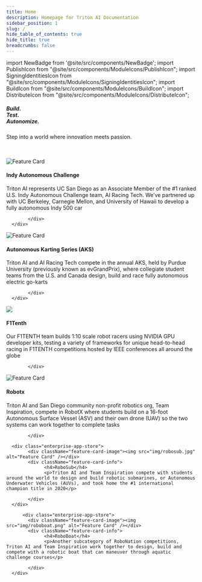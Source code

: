 ```yaml
---
title: Home
description: Homepage for Triton AI Documentation
sidebar_position: 1
slug: /
hide_table_of_contents: true
hide_title: true
breadcrumbs: false
---
```


import NewBadge from '@site/src/components/NewBadge';
import PublishIcon from "@site/src/components/ModuleIcons/PublishIcon";
import SigningIdentitiesIcon from "@site/src/components/ModuleIcons/SigningIdentitiesIcon";
import BuildIcon from "@site/src/components/ModuleIcons/BuildIcon";
import DistributeIcon from "@site/src/components/ModuleIcons/DistributeIcon";

<div class="intro-visual">

<div class="intro-text"><h5 class="intro-visual-header">
Build.<br/>Test.<br/>Autonomize.
</h5>
<p>Step into a world where innovation meets passion.</p>
</div>
<div className="intro-image"></div>
</div>

<br/>
<br/>

<section class="feature-cards">
<div class="enterprise-app-store">
            <div className="feature-card-image"><img src="img/iac.jpg" alt="Feature Card" /></div>
            <div className="feature-card-info">
                  <h4>Indy Autonomous Challenge</h4>
                  <p>Triton AI represents UC San Diego as an Associate Member of the #1 ranked U.S. Indy Autonomous Challenge team, AI Racing Tech. We’ve partnered up with UC Berkeley, Carnegie Mellon, and University of Hawaii to develop a fully autonomous Indy 500 car</p>

            </div>
      </div>

<div class="enterprise-app-store">
            <div className="feature-card-image"><img src="img/gokart.jpg" alt="Feature Card" /></div>
            <div className="feature-card-info">
                  <h4>Autonomous Karting Series (AKS)</h4>
                  <p>Triton AI and AI Racing Tech compete in the annual AKS, held by Purdue University (previously known as evGrandPrix), where collegiate student teams from the U.S. and Canada design, build and race fully autonomous electric go-karts</p>

            </div>
      </div>
<div class="enterprise-app-store">
            <div className="feature-card-image"><img src="img/robocarportrait.jpg" /></div>
            <div className="feature-card-info">
                  <h4>F1Tenth</h4>
                  <p>Our F1TENTH team builds 1:10 scale robot racers using NVIDIA GPU developer kits, testing a variety of frameworks for unique head-to-head racing in F1TENTH competitions hosted by IEEE conferences all around the globe</p>

            </div>
</div>

<div class="enterprise-app-store">
            <div className="feature-card-image"><img src="img/robotxteamphoto.jpg" alt="Feature Card" /></div>
            <div className="feature-card-info">
                  <h4>Robotx</h4>
                  <p>Triton AI and San Diego community non-profit robotics org, Team Inspiration, compete in RobotX where students build on a 16-foot Autonomous Surface Vessel (ASV) and their own drone (UAV) so the two systems can work together to complete tasks</p>

            </div>
</div>

      <div class="enterprise-app-store">
            <div className="feature-card-image"><img src="img/robosub.jpg" alt="Feature Card" /></div>
            <div className="feature-card-info">
                  <h4>RoboSub</h4>
                  <p>Triton AI and Team Inspiration compete with students around the world to design and build robotic submarines, or Autonomous Underwater Vehicles (AUVs), and took home the #1 international champion title in 2020</p>

            </div>
      </div>

          <div class="enterprise-app-store">
            <div className="feature-card-image"><img src="img/roboboat.png" alt="Feature Card" /></div>
            <div className="feature-card-info">
                  <h4>RoboBoat</h4>
                  <p>Another subcategory of RoboNation competitions, Triton AI and Team Inspiration work together to design, build and compete with a robotic boat that can maneuver through aquatic challenge courses</p>

            </div>
      </div>

</section>
